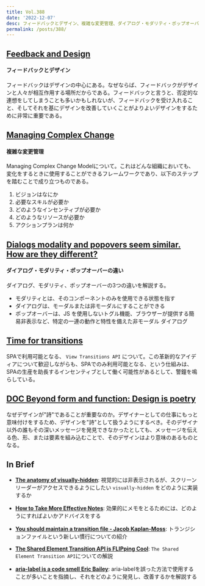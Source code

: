 ```yaml
---
title: Vol.388
date: '2022-12-07'
desc: フィードバックとデザイン、複雑な変更管理、ダイアログ・モダリティ・ポップオーバーの違い、ほか計10リンク
permalink: /posts/388/
---
```


## [Feedback and Design](https://jarango.com/2022/11/08/feedback-and-design/)
#### フィードバックとデザイン

フィードバックはデザインの中心にある。なぜならば、フィードバックがデザインと人々が相互作用する場所だからである。フィードバックと言うと、否定的な連想をしてしまうことも多いかもしれないが、フィードバックを受け入れること、そしてそれを基にデザインを改善していくことがよりよいデザインをするために非常に重要である。

## [Managing Complex Change](https://addyosmani.com/blog/managing-complex-change/)
#### 複雑な変更管理

Managing Complex Change Modelについて。これはどんな組織においても、変化をするときに使用することができるフレームワークであり、以下のステップを踏むことで成り立つものである。

1. ビジョンはなにか
1. 必要なスキルが必要か
1. どのようなインセンティブが必要か
1. どのようなリソースが必要か
1. アクションプランは何か

## [Dialogs modality and popovers seem similar. How are they different?](https://hidde.blog/dialog-modal-popover-differences/)
#### ダイアログ・モダリティ・ポップオーバーの違い

ダイアログ、モダリティ、ポップオーバーの3つの違いを解説する。

- モダリティとは、そのコンポーネントのみを使用できる状態を指す
- ダイアログは、モーダルまたは非モーダルにすることができる
- ポップオーバーは、JS を使用しないトグル機能、ブラウザーが提供する簡易非表示など、特定の一連の動作と特性を備えた非モーダル ダイアログ



## [Time for transitions](https://adactio.com/journal/19573)

SPAで利用可能となる、 `View Transitions API` について。この革新的なアイディアについて歓迎しながらも、SPAでのみ利用可能となる、という仕組みは、SPAの生産を助長するインセンティブとして働く可能性があるとして、警鐘を鳴らしている。


## [DOC Beyond form and function: Design is poetry](https://www.doc.cc/articles/design-is-poetry)

なぜデザインが"詩"であることが重要なのか。デザイナーとしての仕事にもっと意味付けをするため、デザインを"詩"として扱うようにするべき。そのデザイナ以外の誰もその深いメッセージを発見できなかったとしても、メッセージを伝える色、形、または要素を組み込むことで、そのデザインはより意味のあるものとなる。


## In Brief

- **[The anatomy of visually-hidden](https://www.tpgi.com/the-anatomy-of-visually-hidden/)**: 視覚的には非表示されるが、スクリーンリーダーがアクセスできるようにしたい `visually-hidden` をどのように実装するか

- **[How to Take More Effective Notes](https://jarango.com/2022/11/10/how-to-take-more-effective-notes/)**: 効果的にメモをとるためには、どのようにすればよいかアドバイスをする

- **[You should maintain a transition file - Jacob Kaplan-Moss](https://jacobian.org/2022/nov/9/transition-files/)**: トランジションファイルという新しい慣行についての紹介

- **[The Shared Element Transition API is FLIPping Cool](https://chriscoyier.net/2022/10/21/the-shared-element-transition-api-is-fliping-cool/)**: `The Shared Element Transition API`についての解説

- **[aria-label is a code smell  Eric Bailey](https://ericwbailey.website/published/aria-label-is-a-code-smell/)**: aria-labelを誤った方法で使用することが多いことを指摘し、それをどのように発見し、改善するかを解説する
